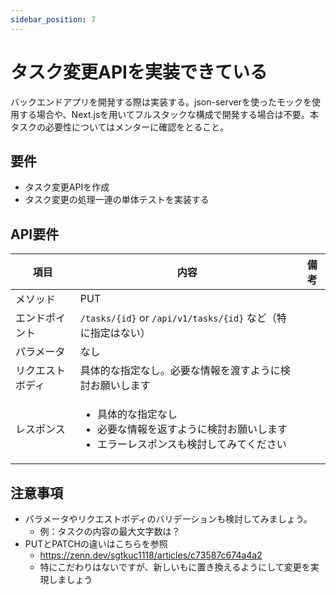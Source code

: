 ```yaml
---
sidebar_position: 7
---
```


# タスク変更APIを実装できている

バックエンドアプリを開発する際は実装する。json-serverを使ったモックを使用する場合や、Next.jsを用いてフルスタックな構成で開発する場合は不要。本タスクの必要性についてはメンターに確認をとること。

## 要件

- タスク変更APIを作成
- タスク変更の処理一連の単体テストを実装する

## API要件

|項目| 内容                                                                                 |備考|
| ---- |------------------------------------------------------------------------------------| ---- |
| メソッド | PUT                                                                                ||
|エンドポイント| `/tasks/{id}` or `/api/v1/tasks/{id}` など（特に指定はない）                                  ||
|パラメータ| なし                                                                                 ||
|リクエストボディ| 具体的な指定なし。必要な情報を渡すように検討お願いします                                                       ||
|レスポンス| <ul><li>具体的な指定なし</li><li>必要な情報を返すように検討お願いします</li><li>エラーレスポンスも検討してみてください</li></ul> ||

## 注意事項

- パラメータやリクエストボディのバリデーションも検討してみましょう。
    - 例：タスクの内容の最大文字数は？
- PUTとPATCHの違いはこちらを参照
    - https://zenn.dev/sgtkuc1118/articles/c73587c674a4a2
    - 特にこだわりはないですが、新しいもに置き換えるようにして変更を実現しましょう
